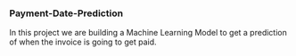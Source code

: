 ### Payment-Date-Prediction

In this project we are building a Machine Learning Model to get a prediction of when the invoice is going to get paid.
